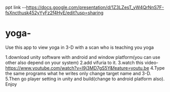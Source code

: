  ppt link --https://docs.google.com/presentation/d/1Z3LZesT_yW4QrNnS7F-fsXncthusk452yYyFz2f4HyE/edit?usp=sharing

# yoga-
Use this app to view yoga in 3-D with a scan who is teaching you yoga


1.download unity software with android and window platform(you can use other also depend on your system)
2.add vifuria to it.
3.watch this video-https://www.youtube.com/watch?v=I9j3MD7gS5Y&feature=youtu.be
4.Type the same programs what he writes only change target name and 3-D.
5.Then go player setting in unity and build(change to android platform also).
Enjoy

